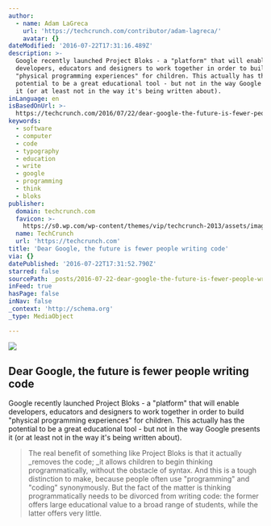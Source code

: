 ```yaml
---
author:
  - name: Adam LaGreca
    url: 'https://techcrunch.com/contributor/adam-lagreca/'
    avatar: {}
dateModified: '2016-07-22T17:31:16.489Z'
description: >-
  Google recently launched Project Bloks - a "platform" that will enable
  developers, educators and designers to work together in order to build
  "physical programming experiences" for children. This actually has the
  potential to be a great educational tool - but not in the way Google presents
  it (or at least not in the way it's being written about).
inLanguage: en
isBasedOnUrl: >-
  https://techcrunch.com/2016/07/22/dear-google-the-future-is-fewer-people-writing-code/
keywords:
  - software
  - computer
  - code
  - typography
  - education
  - write
  - google
  - programming
  - think
  - bloks
publisher:
  domain: techcrunch.com
  favicon: >-
    https://s0.wp.com/wp-content/themes/vip/techcrunch-2013/assets/images/favicon.ico
  name: TechCrunch
  url: 'https://techcrunch.com'
title: 'Dear Google, the future is fewer people writing code'
via: {}
datePublished: '2016-07-22T17:31:52.790Z'
starred: false
sourcePath: _posts/2016-07-22-dear-google-the-future-is-fewer-people-writing-code.md
inFeed: true
hasPage: false
inNav: false
_context: 'http://schema.org'
_type: MediaObject

---
```

<article style=""><img src="https://imgflo.herokuapp.com/graph/vahj1ThiexotieMo/99b4aa8eb23ca5c14cb02583212c7854/noop?input=https%3A%2F%2Ftctechcrunch2011.files.wordpress.com%2F2016%2F07%2Fgettyimages-519092682.jpg%26h%3D400%26crop%3D1" /><h1>Dear Google, the future is fewer people writing code</h1><p>Google recently launched Project Bloks - a "platform" that will enable developers, educators and designers to work together in order to build "physical programming experiences" for children. This actually has the potential to be a great educational tool - but not in the way Google presents it (or at least not in the way it's being written about).</p></article>

> The real benefit of something like Project Bloks is that it actually _removes the code; _it allows children to begin thinking programmatically, without the obstacle of syntax. And this is a tough distinction to make, because people often use "programming" and "coding" synonymously. But the fact of the matter is thinking programmatically needs to be divorced from writing code: the former offers large educational value to a broad range of students, while the latter offers very little.